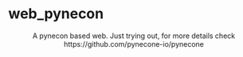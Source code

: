 # web_pynecon
<div align="center">
A pynecon based web. Just trying out,
for more details check https://github.com/pynecone-io/pynecone
</div>
